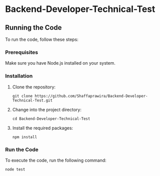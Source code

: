 # Backend-Developer-Technical-Test

## Running the Code

To run the code, follow these steps:

### Prerequisites

Make sure you have Node.js installed on your system.

### Installation

1. Clone the repository:
   ```
   git clone https://github.com/Shaffaprawira/Backend-Developer-Technical-Test.git
   ```
2. Change into the project directory:
   ```
   cd Backend-Developer-Technical-Test
   ```
3. Install the required packages:
   ```
   npm install
   ```

### Run the Code

To execute the code, run the following command:

```
node test
```
